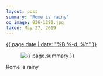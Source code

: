 ```yaml
---
layout: post
summary: 'Rome is rainy'
og_image: 836-1280.jpg
taken: May 27, 2019
---
```


<div class="post">
 <time>
  <a href="/836">
   {{ page.date | date: "%B %-d, %Y" }}
  </a>
 </time>
 <a href="/836">
  <figure data-taken="5/27/2019">
   <img alt="{{ page.summary }}" sizes="(min-width: 700px) 50vw, calc(100vw - 2rem)" src="{{ site.assets_url }}/836-640.jpg" srcset="{{ site.assets_url }}/836-320.jpg 320w, {{ site.assets_url }}/836-640.jpg 640w, {{ site.assets_url }}/836-960.jpg 960w, {{ site.assets_url }}/836-1280.jpg 1280w"/>
  </figure>
 </a>
 <span>
  Rome is rainy
 </span>
</div>
